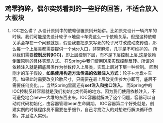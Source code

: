 鸡零狗碎，偶尔突然看到的一些好的回答，不适合放入大板块
---
1. IOC怎么讲？
从设计原则中的依赖倒置原则开始讲。比如原先设计一辆汽车的时候，我们可能是先设计轮子->地盘->车壳这么一个依赖关系。但是这种依赖关系会存在一个问题就是，假设我要把原来写死的轮子尺寸改成动态传值，那么每一个上层类都需要提供一个size入口，非常麻烦，几乎是不可维护的。
所以我们需要**控制反转(IOC)**，即上层控制下层，而不是下层控制上层,这是依赖倒置原则的具体实现方式。
在Spring中我们使用DI来实现控制反转。所谓的依赖注入就是把底层类作为参数传入上层类，实现上层对下层一种控制。
回到刚才的车子假设，**如果使用构造方法传递的依赖注入方式**：轮子<-地盘<-车壳。如果此时需要改变轮胎尺寸，只需要在最上层改变传参大小即可，底层不需要任何变化。。。当然Spring里面还有**set注入和接口注入**。
而Spring中的IOC控制反转容器就是我们初始化类代码的地方。因为我们使用依赖注入，不可避免地会new一大堆的东西出来。IOC容器就解决了这个问题，容器可以自动对代码初始化，由容器管理bean生命周期。
IOC容器第二个好处就是，创建实例的时候程序员不需要在乎细节，自己寻找注入的对想进行解决循环依赖，并且注入实例。